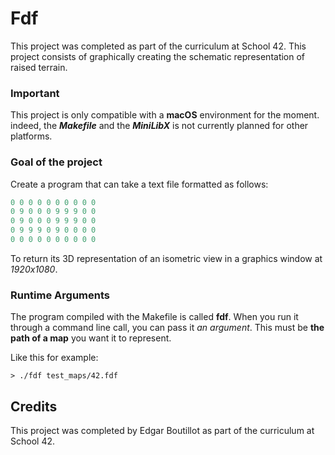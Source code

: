 # Fdf

This project was completed as part of the curriculum at School 42. This project consists of graphically creating the schematic representation of raised terrain.

### Important
This project is only compatible with a **macOS** environment for the moment. indeed, the ***Makefile*** and the ***MiniLibX*** is not currently planned for other platforms.

### Goal of the project
Create a program that can take a text file formatted as follows: 
```c
0 0 0 0 0 0 0 0 0 0
0 9 0 0 0 9 9 9 0 0
0 9 0 0 0 9 9 9 0 0
0 9 9 9 0 9 0 0 0 0
0 0 0 0 0 0 0 0 0 0
```
To return its 3D representation of an isometric view in a graphics window at *1920x1080*.

### Runtime Arguments
The program compiled with the Makefile is called **fdf**.
When you run it through a command line call, you can pass it *an argument*.
This must be **the path of a map** you want it to represent.

Like this for example:
```shell
> ./fdf test_maps/42.fdf
```

## Credits

This project was completed by Edgar Boutillot as part of the curriculum at School 42.
